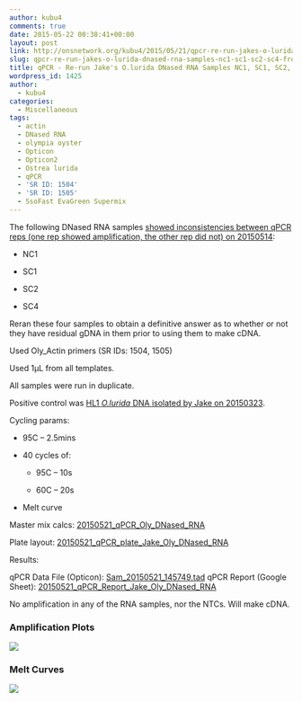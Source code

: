 ```yaml
---
author: kubu4
comments: true
date: 2015-05-22 00:38:41+00:00
layout: post
link: http://onsnetwork.org/kubu4/2015/05/21/qpcr-re-run-jakes-o-lurida-dnased-rna-samples-nc1-sc1-sc2-sc4-from-20150514/
slug: qpcr-re-run-jakes-o-lurida-dnased-rna-samples-nc1-sc1-sc2-sc4-from-20150514
title: qPCR - Re-run Jake's O.lurida DNased RNA Samples NC1, SC1, SC2, SC4 from 20150514
wordpress_id: 1425
author:
  - kubu4
categories:
  - Miscellaneous
tags:
  - actin
  - DNased RNA
  - olympia oyster
  - Opticon
  - Opticon2
  - Ostrea lurida
  - qPCR
  - 'SR ID: 1504'
  - 'SR ID: 1505'
  - SsoFast EvaGreen Supermix
---
```


The following DNased RNA samples [showed inconsistencies between qPCR reps (one rep showed amplification, the other rep did not) on 20150514](http://onsnetwork.org/kubu4/2015/05/14/qpcr-jakes-o-lurida-ctenidia-dnased-rna-control-samples/):




    
  * NC1

    
  * SC1

    
  * SC2

    
  * SC4



Reran these four samples to obtain a definitive answer as to whether or not they have residual gDNA in them prior to using them to make cDNA.

Used Oly_Actin primers (SR IDs: 1504, 1505)

Used 1μL from all templates.

All samples were run in duplicate.

Positive control was [HL1 _O.lurida_ DNA isolated by Jake on 20150323](http://heareresearch.blogspot.com/2015/03/3-23-2015-ezna-dna-isolation-with-seed.html).

Cycling params:




    
  * 95C – 2.5mins

    
  * 40 cycles of:

    
    * 95C – 10s

    
    * 60C – 20s




    
  * Melt curve



Master mix calcs: [20150521_qPCR_Oly_DNased_RNA](https://docs.google.com/spreadsheets/d/1AVf-RgRTnR65N62REZ8RWKKucuh6IAlZpuaiUbs5uOY/edit?usp=sharing)

Plate layout: [20150521_qPCR_plate_Jake_Oly_DNased_RNA](https://docs.google.com/spreadsheets/d/1yijvNDdUAPcy-HhrkHjr1R3LwdFCQTj5ci02CraQa2k/edit?usp=sharing)



Results:

qPCR Data File (Opticon): [Sam_20150521_145749.tad](http://eagle.fish.washington.edu/Arabidopsis/qPCR/Opticon/Sam_20150521_145749.tad)
qPCR Report (Google Sheet): [20150521_qPCR_Report_Jake_Oly_DNased_RNA](https://docs.google.com/spreadsheets/d/1ey-Cih6uJxoUpskVAGJS_DfO3Zc3SJzvpcPTno6qNQA/edit?usp=sharing)



No amplification in any of the RNA samples, nor the NTCs. Will make cDNA.





### Amplification Plots



[![](http://eagle.fish.washington.edu/Arabidopsis/20150521_qPCR_Amp_Jake_Oly_DNased%20RNA_.JPG)](http://eagle.fish.washington.edu/Arabidopsis/20150521_qPCR_Amp_Jake_Oly_DNased%20RNA_.JPG)







### Melt Curves



[![](http://eagle.fish.washington.edu/Arabidopsis/20150521_qPCR_Melt_Jake_Oly_DNased%20RNA_.JPG)](http://eagle.fish.washington.edu/Arabidopsis/20150521_qPCR_Melt_Jake_Oly_DNased%20RNA_.JPG)
